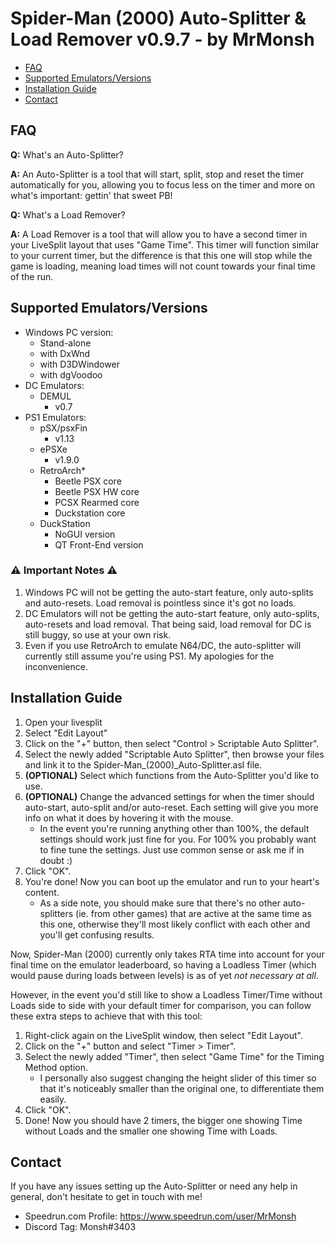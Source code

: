 # Spider-Man (2000) Auto-Splitter & Load Remover v0.9.7 - by MrMonsh

<!-- TOC depth:6 withLinks:1 updateOnSave:1 orderedList:0 -->

- [FAQ](#FAQ)
- [Supported Emulators/Versions](#supported-emulators/versions)
- [Installation Guide](#installation-guide)
- [Contact](#contact)

<!-- /TOC -->

## FAQ

**Q:** What's an Auto-Splitter?

**A:** An Auto-Splitter is a tool that will start, split, stop and reset the timer automatically for you, allowing you to focus less on the timer and more on what's important: gettin' that sweet PB!




**Q:** What's a Load Remover?

**A:** A Load Remover is a tool that will allow you to have a second timer in your LiveSplit layout that uses "Game Time". 
This timer will function similar to your current timer, but the difference is that this one will stop while the game is loading, meaning load times will not count towards your final time of the run.

## Supported Emulators/Versions

+ Windows PC version:
	+ Stand-alone
 	+ with DxWnd
  	+ with D3DWindower
  	+ with dgVoodoo
+ DC Emulators:
	+ DEMUL
		+ v0.7 
+ PS1 Emulators:
	+ pSX/psxFin 
		+ v1.13
	+ ePSXe 
		+ v1.9.0
	+ RetroArch*
		+ Beetle PSX core
		+ Beetle PSX HW core
		+ PCSX Rearmed core
		+ Duckstation core
	+ DuckStation
		+ NoGUI version
		+ QT Front-End version

### ⚠️ Important Notes ⚠️

1. Windows PC will not be getting the auto-start feature, only auto-splits and auto-resets. Load removal is pointless since it's got no loads.
2. DC Emulators will not be getting the auto-start feature, only auto-splits, auto-resets and load removal. That being said, load removal for DC is still buggy, so use at your own risk.
3. Even if you use RetroArch to emulate N64/DC, the auto-splitter will currently still assume you're using PS1. My apologies for the inconvenience.

## Installation Guide

1. Open your livesplit
2. Select "Edit Layout"
3. Click on the "+" button, then select "Control > Scriptable Auto Splitter".
4. Select the newly added "Scriptable Auto Splitter", then browse your files and link it to the Spider-Man_(2000)_Auto-Splitter.asl file.
5. **(OPTIONAL)** Select which functions from the Auto-Splitter you'd like to use. 
6. **(OPTIONAL)** Change the advanced settings for when the timer should auto-start, auto-split and/or auto-reset. Each setting will give you more info on what it does by hovering it with the mouse.
	+ In the event you're running anything other than 100%, the default settings should work just fine for you. For 100% you probably want to fine tune the settings. Just use common sense or ask me if in doubt :)
8. Click "OK".
9. You're done! Now you can boot up the emulator and run to your heart's content.
	+ As a side note, you should make sure that there's no other auto-splitters (ie. from other games) that are active at the same time as this one, otherwise they'll most likely conflict with each other and you'll get confusing results.

Now, Spider-Man (2000) currently only takes RTA time into account for your final time on the emulator leaderboard, so having a Loadless Timer (which would pause during loads between levels) is as of yet *not necessary at all*.

However, in the event you'd still like to show a Loadless Timer/Time without Loads side to side with your default timer for comparison, you can follow these extra steps to achieve that with this tool:
1. Right-click again on the LiveSplit window, then select "Edit Layout".
2. Click on the "+" button and select "Timer > Timer".
3. Select the newly added "Timer", then select "Game Time" for the Timing Method option.
	+ I personally also suggest changing the height slider of this timer so that it's noticeably smaller than the original one, to differentiate them easily.
4. Click "OK".
5. Done! Now you should have 2 timers, the bigger one showing Time without Loads and the smaller one showing Time with Loads.

## Contact

If you have any issues setting up the Auto-Splitter or need any help in general, don't hesitate to get in touch with me!
+ Speedrun.com Profile: https://www.speedrun.com/user/MrMonsh
+ Discord Tag: Monsh#3403
